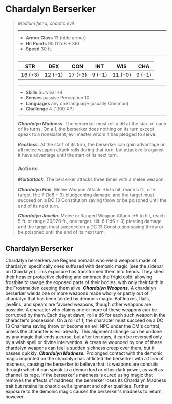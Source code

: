 # Chardalyn Berserker
>*Medium fiend, chaotic evil*
>___
>- **Armor Class** 13 (hide armor)
>- **Hit Points** 90 (12d8 + 36)
>- **Speed** 30 ft.
>___
>|STR|DEX|CON|INT|WIS|CHA|
>|:---:|:---:|:---:|:---:|:---:|:---:|
>|16 (+3)|12 (+1)|17 (+3)|9 (-1)|11 (+0)|9 (-1)|
>___
>- **Skills** Survival +4
>- **Senses** passive Perception 10
>- **Languages** any one language (usually Common)
>- **Challenge** 4 (1,100 XP)
>___
>***Chardalyn Madness.*** The berserker must roll a d6 at the start of each of its turns. On a 1, the berserker does nothing on its turn except speak to a nonexistent, evil master whom it has pledged to serve.  
>
>***Reckless.*** At the start of its turn, the berserker can gain advantage on all melee weapon attack rolls during that turn, but attack rolls against it have advantage until the start of its next turn.  
>
>### Actions
>***Multiattack.*** The berserker attacks three times with a melee weapon.  
>
>***Chardalyn Flail.*** Melee Weapon Attack: +5 to hit, reach 5 ft., one target. Hit: 7 (1d8 + 3) bludgeoning damage, and the target must succeed on a DC 13 Constitution saving throw or be poisoned until the end of its next turn.  
>
>***Chardalyn Javelin.*** Melee  or Ranged Weapon Attack: +5 to hit, reach 5 ft. or range 30/120 ft., one target. Hit: 6 (1d6 + 3) piercing damage, and the target must succeed on a DC 13 Constitution saving throw or be poisoned until the end of its next turn.
## Chardalyn Berserker
Chardalyn berserkers are Reghed nomads who wield weapons made of chardalyn, specifically ones suffused with demonic magic (see the sidebar on Chardalyn). This exposure has transformed them into fiends. They shed their heavier protective clothing and embrace the frigid cold, allowing frostbite to ravage the exposed parts of their bodies, with only their faith in the Frostmaiden keeping them alive.
***Chardalyn Weapons.*** A chardalyn berserker wields one or more weapons made wholly or partly out of chardalyn that has been tainted by demonic magic. Battleaxes, flails, javelins, and spears are favored weapons, though other weapons are possible.
A character who claims one or more of these weapons can be corrupted by them. Each day at dawn, roll a d6 for each such weapon in the character's possession. On a roll of 1, the character must succeed on a DC 13 Charisma saving throw or become an evil NPC under the DM's control, unless the character is evil already. This alignment change can be undone by any magic that ends a curse, but after ten days, it can be reversed only by a wish spell or divine intervention.
A creature wounded by one of these chardalyn weapons can feel a sudden sickness creep over them, but it passes quickly.
***Chardalyn Madness.*** Prolonged contact with the demonic magic imprinted on the chardalyn has afflicted the berserker with a form of madness, causing the berserker to believe that its weapons are conduits through which it can speak to a demon lord or other dark power, as well as channel its rage. If the berserker's madness is cured using magic that removes the effects of madness, the berserker loses its Chardalyn Madness trait but retains its chaotic evil alignment and other qualities. Further exposure to the demonic magic causes the berserker's madness to return, however.